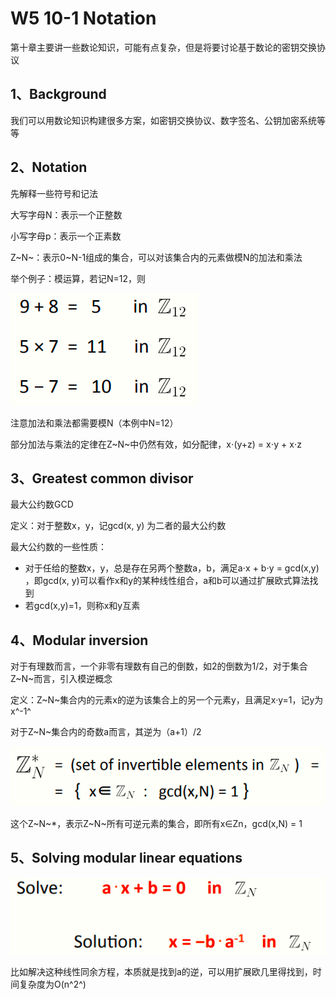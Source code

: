  # W5 10-1 Notation 

第十章主要讲一些数论知识，可能有点复杂，但是将要讨论基于数论的密钥交换协议

## 1、Background

我们可以用数论知识构建很多方案，如密钥交换协议、数字签名、公钥加密系统等等

## 2、Notation

先解释一些符号和记法

大写字母N：表示一个正整数

小写字母p：表示一个正素数

Z~N~：表示0~N-1组成的集合，可以对该集合内的元素做模N的加法和乘法

举个例子：模运算，若记N=12，则

![image-20210614103559744](.././images/image-20210614103559744.png)

注意加法和乘法都需要模N（本例中N=12）

部分加法与乘法的定律在Z~N~中仍然有效，如分配律，x⋅(y+z) = x⋅y + x⋅z

## 3、Greatest common divisor

最大公约数GCD

定义：对于整数x，y，记gcd(x, y) 为二者的最大公约数

最大公约数的一些性质：

* 对于任给的整数x，y，总是存在另两个整数a，b，满足a⋅x + b⋅y = gcd(x,y) ，即gcd(x, y)可以看作x和y的某种线性组合，a和b可以通过扩展欧式算法找到
* 若gcd(x,y)=1，则称x和y互素

## 4、Modular inversion

对于有理数而言，一个非零有理数有自己的倒数，如2的倒数为1/2，对于集合Z~N~而言，引入模逆概念

定义：Z~N~集合内的元素x的逆为该集合上的另一个元素y，且满足x·y=1，记y为x^-1^

对于Z~N~集合内的奇数a而言，其逆为（a+1）/2

 ![image-20210614103610622](.././images/image-20210614103610622.png)

这个Z~N~*，表示Z~N~所有可逆元素的集合，即所有x∈Zn，gcd(x,N) = 1

## 5、Solving modular linear equations

![image-20210614103616759](.././images/image-20210614103616759.png)

比如解决这种线性同余方程，本质就是找到a的逆，可以用扩展欧几里得找到，时间复杂度为O(n^2^) 